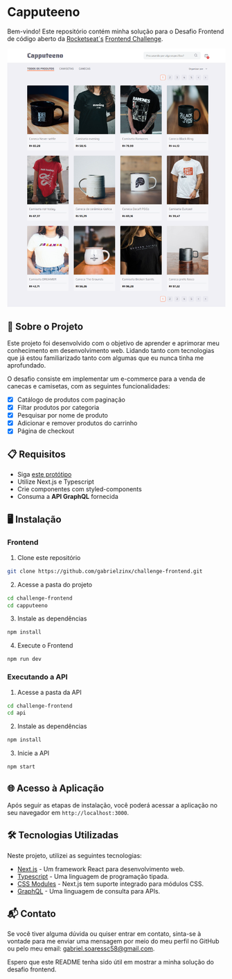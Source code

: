 # Capputeeno

Bem-vindo! Este repositório contém minha solução para o Desafio Frontend de código aberto da [Rocketseat´s](https://www.rocketseat.com.br/ignite?utm_source=influencer&utm_medium=publipost&utm_campaign=lead&utm_term=ignite&utm_content=lead-ignite-publipost-organic-cupom_KIPPERDEV-none-none-none-none-redes_kipperdev&referral=kipperdev&coupon=KIPPERDEV@IGNITE) [Frontend Challenge](https://github.com/Rocketseat/frontend-challenge).

![Prototype](./.github/prototype.png)

## 🧠 Sobre o Projeto

Este projeto foi desenvolvido com o objetivo de aprender e aprimorar meu conhecimento em desenvolvimento web. Lidando tanto com tecnologias que já estou familiarizado tanto com algumas que eu nunca tinha me aprofundado.

O desafio consiste em implementar um e-commerce para a venda de canecas e camisetas, com as seguintes funcionalidades:

- [x] Catálogo de produtos com paginação
- [x] Filtar produtos por categoria
- [x] Pesquisar por nome de produto
- [x] Adicionar e remover produtos do carrinho
- [x] Página de checkout

## 📋 Requisitos

- Siga [este protótipo](https://www.figma.com/file/rET9F2CeUEJdiVN7JRu993/E-commerce---capputeeno?node-id=680%3A6449)
- Utilize Next.js e Typescript
- Crie componentes com styled-components
- Consuma a **API GraphQL** fornecida

## 🖥️ Instalação

### Frontend

1. Clone este repositório
```bash
git clone https://github.com/gabrielzinx/challenge-frontend.git
```

2. Acesse a pasta do projeto
```bash
cd challenge-frontend
cd capputeeno
```

3. Instale as dependências
```bash
npm install
```

4. Execute o Frontend
```bash
npm run dev
```

### Executando a API

1. Acesse a pasta da API
```bash
cd challenge-frontend
cd api
```

2. Instale as dependências
```bash
npm install
```

3. Inicie a API
```bash
npm start
```

## 🌐 Acesso à Aplicação

Após seguir as etapas de instalação, você poderá acessar a aplicação no seu navegador em `http://localhost:3000`.

## 🛠️ Tecnologias Utilizadas

Neste projeto, utilizei as seguintes tecnologias:

- [Next.js](https://nextjs.org/) - Um framework React para desenvolvimento web.
- [Typescript](https://www.typescriptlang.org/) - Uma linguagem de programação tipada.
- [CSS Modules](https://nextjs.org/docs/app/building-your-application/styling/css-modules) - Next.js tem suporte integrado para módulos CSS.
- [GraphQL](https://graphql.org/) - Uma linguagem de consulta para APIs.

## 📬 Contato

Se você tiver alguma dúvida ou quiser entrar em contato, sinta-se à vontade para me enviar uma mensagem por meio do meu perfil no GitHub ou pelo meu email: [gabriel.soaressc58@gmail.com](mailto:gabriel.soaressc58@gmail.com).

Espero que este README tenha sido útil em mostrar a minha solução do desafio frontend.